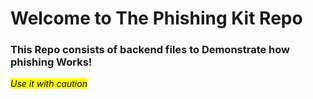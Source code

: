 # Welcome to The Phishing Kit Repo
### This Repo consists of backend files to Demonstrate how phishing Works!
<mark>*Use it with caution*</mark>
